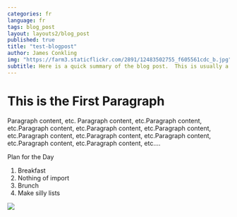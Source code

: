 ```yaml
---
categories: fr
language: fr
tags: blog_post
layout: layouts2/blog_post
published: true
title: "test-blogpost"
author: James Conkling
img: "https://farm3.staticflickr.com/2891/12483502755_f605561cdc_b.jpg"
subtitle: Here is a quick summary of the blog post.  This is usually a few lines long.
---
```



# This is the First Paragraph

Paragraph content, etc. Paragraph content, etc.Paragraph content, etc.Paragraph content, etc.Paragraph content, etc.Paragraph content, etc.Paragraph content, etc.Paragraph content, etc.Paragraph content, etc.Paragraph content, etc.Paragraph content, etc....

Plan for the Day

1. Breakfast
2. Nothing of import
3. Brunch
4. Make silly lists

![]({{site.baseurl}}/https://farm3.staticflickr.com/2891/12483502755_f605561cdc_b.jpg)
